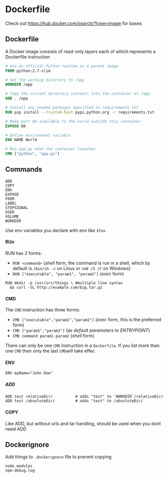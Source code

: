 # Dockerfile

Check out https://hub.docker.com/search/?type=image for bases 

## Dockerfile

A Docker image consists of read-only layers each of which represents a Dockerfile instruction

```dockerfile
# Use an official Python runtime as a parent image
FROM python:2.7-slim

# Set the working directory to /app
WORKDIR /app

# Copy the current directory contents into the container at /app
ADD . /app

# Install any needed packages specified in requirements.txt
RUN pip install --trusted-host pypi.python.org -r requirements.txt

# Make port 80 available to the world outside this container
EXPOSE 80

# Define environment variable
ENV NAME World

# Run app.py when the container launches
CMD ["python", "app.py"]
```

## Commands

```
ADD
COPY
ENV
EXPOSE
FROM
LABEL
STOPSIGNAL
USER
VOLUME
WORKDIR
```

Use env variables you declare with env like `$foo`

#### RUn

RUN has 2 forms:

- `RUN <command>` (*shell* form, the command is run in a shell, which by default is `/bin/sh -c` on Linux or `cmd /S /C` on Windows)
- `RUN ["executable", "param1", "param2"]` (*exec* form)

```
RUN mkdir -p /usr/src/things \ #multiple line syntax
  && curl -SL http://example.com/big.tar.gz
```

#### CMD

The `CMD` instruction has three forms:

- `CMD ["executable","param1","param2"]` (*exec* form, this is the preferred form)
- `CMD ["param1","param2"]` (as *default parameters to ENTRYPOINT*)
- `CMD command param1 param2` (*shell* form)

There can only be one `CMD` instruction in a `Dockerfile`. If you list more than one `CMD` then only the last `CMD`will take effec

#### ENV

```
ENV myName="John Doe"
```

##### ADD

```
ADD test relativeDir/          # adds "test" to `WORKDIR`/relativeDir/
ADD test /absoluteDir/         # adds "test" to /absoluteDir/
```

#### COPY

Like ADD, but without urls and tar handling, should be used when you dont need ADD

## Dockerignore

Add things to `.dockerignore` file to prevent copying 

```
node_modules
npm-debug.log
```

